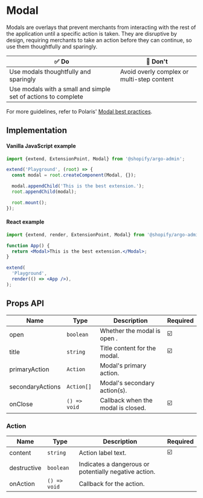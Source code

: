 # Modal

Modals are overlays that prevent merchants from interacting with the rest of the application until a specific action is taken. They are disruptive by design, requiring merchants to take an action before they can continue, so use them thoughtfully and sparingly.

| ✅ Do                                                         | 🛑 Don't                                   |
| ------------------------------------------------------------- | ------------------------------------------ |
| Use modals thoughtfully and sparingly                         | Avoid overly complex or multi-step content |
| Use modals with a small and simple set of actions to complete |                                            |

For more guidelines, refer to Polaris' [Modal best practices](https://polaris.shopify.com/components/overlays/modal#section-best-practices).

## Implementation

#### Vanilla JavaScript example

```js
import {extend, ExtensionPoint, Modal} from '@shopify/argo-admin';

extend('Playground', (root) => {
  const modal = root.createComponent(Modal, {});

  modal.appendChild('This is the best extension.');
  root.appendChild(modal);

  root.mount();
});
```

#### React example

```jsx
import {extend, render, ExtensionPoint, Modal} from '@shopify/argo-admin-react';

function App() {
  return <Modal>This is the best extension.</Modal>;
}

extend(
  'Playground',
  render(() => <App />),
);
```

## Props API

| Name             | Type         | Description                        | Required |
| ---------------- | ------------ | ---------------------------------- | -------- |
| open             | `boolean`    | Whether the modal is open .        | ☑️       |
| title            | `string`     | Title content for the modal.       | ☑️       |
| primaryAction    | `Action`     | Modal's primary action.            |          |
| secondaryActions | `Action[]`   | Modal's secondary action(s).       |          |
| onClose          | `() => void` | Callback when the modal is closed. | ☑️       |

### Action

| Name        | Type         | Description                                           | Required |
| ----------- | ------------ | ----------------------------------------------------- | -------- |
| content     | `string`     | Action label text.                                    | ☑️       |
| destructive | `boolean`    | Indicates a dangerous or potentially negative action. |          |
| onAction    | `() => void` | Callback for the action.                              |          |
